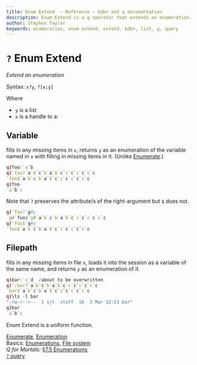 ```yaml
---
title: Enum Extend  – Reference – kdb+ and q documentation
description: Enum Extend is a q operator that extends an enumeration.
author: Stephen Taylor
keywords: enumeration, enum extend, extend, kdb+, list, q, query
---
```

# `?` Enum Extend




_Extend an enumeration_

Syntax: `x?y`, `?[x;y]` 

Where 

-   `y` is a list
-   `x` is a handle to a:


## Variable

fills in any missing items in `x`, returns `y` as an enumeration of the variable named in `x` with filling in missing items in it. (Unlike [Enumerate](enumerate.md).)

```q
q)foo:`a`b
q)`foo?`a`b`c`b`a`b`c`c`c`c`c`c`c
`foo$`a`b`c`b`a`b`c`c`c`c`c`c`c
q)foo
`a`b`c
```

Note that `?` preserves the attribute/s of the right-argument but `$` does not.

```q
q)`foo?`g#y
`g#`foo$`g#`a`b`c`b`a`b`c`c`c`c`c`c`c
q)`foo$`g#y
`foo$`a`b`c`b`a`b`c`c`c`c`c`c`c
```


## Filepath

fills in any missing items in file `x`, loads it into the session as a variable of the same name, and returns `y` as an enumeration of it.

```q
q)bar:`c`d  /about to be overwritten
q)`:bar?`a`b`c`b`a`b`c`c`c`c`c`c`c
`bar$`a`b`c`b`a`b`c`c`c`c`c`c`c
q)\ls -l bar
"-rw-r--r--  1 sjt  staff  16  3 Mar 12:53 bar"
q)bar
`a`b`c
```


Enum Extend is a uniform function. 

<i class="far fa-hand-point-right"></i> 
[Enumerate](enumerate.md),
[Enumeration](enumeration.md)  
Basics: [Enumerations](../basics/enumerations.md),
[File system](../basics/files.md)  
_Q for Mortals:_ [§7.5 Enumerations](/q4m3/7_Transforming_Data/#75-enumerations)  
[`?` query](overloads.md#query) 



